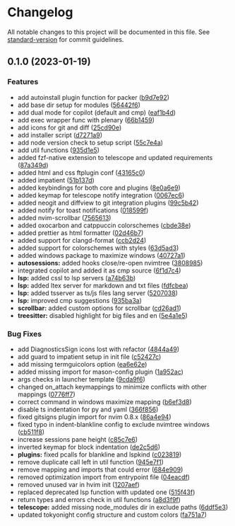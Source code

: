# Changelog

All notable changes to this project will be documented in this file. See [standard-version](https://github.com/conventional-changelog/standard-version) for commit guidelines.

## 0.1.0 (2023-01-19)


### Features

* add autoinstall plugin function for packer ([b9d7e92](https://github.com/f1zm0/Hypervim/commit/b9d7e925590bcae5ce3eca24fbe117532d5bf4e4))
* add base dir setup for modules ([56442f6](https://github.com/f1zm0/Hypervim/commit/56442f6dbc4fd6cc95edf9f0dfe59107f518f2ef))
* add dual mode for copilot (default and cmp) ([eaf1b4d](https://github.com/f1zm0/Hypervim/commit/eaf1b4dafd527f1e562219e3c15f8e3d7ac030f8))
* add exec wrapper func with plenary ([66b1459](https://github.com/f1zm0/Hypervim/commit/66b1459cb1312342584a61183338b5082fb46552))
* add icons for git and diff ([25cd90e](https://github.com/f1zm0/Hypervim/commit/25cd90e320e76c6450a7521eddcbf7909b0c99ff))
* add installer script ([d7271a9](https://github.com/f1zm0/Hypervim/commit/d7271a94cc1ff81e24d52bf6f673e992feae90ff))
* add node version check to setup script ([55c7e4a](https://github.com/f1zm0/Hypervim/commit/55c7e4a4527e5f12255ec1941bc9be4c01a513c8))
* add util functions ([935d1e5](https://github.com/f1zm0/Hypervim/commit/935d1e55939b2548e7a2d45c9e710aab40916141))
* added fzf-native extension to telescope and updated requirements ([87a349d](https://github.com/f1zm0/Hypervim/commit/87a349daca8258cac8e44f75ede2d7d98c0e5259))
* added html and css ftplugin conf ([43165c0](https://github.com/f1zm0/Hypervim/commit/43165c011241181df74f03b220655a41175b341d))
* added impatient ([51b137d](https://github.com/f1zm0/Hypervim/commit/51b137d4904f9456dd45d953dfc675f0710d8de4))
* added keybindings for both core and plugins ([8e0a6e9](https://github.com/f1zm0/Hypervim/commit/8e0a6e918a2db93d7ac5700ba9c45b1a10104047))
* added keymap for telescope notify integration ([0067ec6](https://github.com/f1zm0/Hypervim/commit/0067ec679b599382f5d65499c7b500bf09dd5c10))
* added neogit and diffview to git integration plugins ([99c5b42](https://github.com/f1zm0/Hypervim/commit/99c5b423b783b1f89785f72ae528a1bf8ec864bf))
* added notify for toast notifications ([018599f](https://github.com/f1zm0/Hypervim/commit/018599f082b5f5ae3871962bec8def344ce3b755))
* added nvim-scrollbar ([7565613](https://github.com/f1zm0/Hypervim/commit/7565613114dc87163cb1deb3b8a4d0a887ca7b34))
* added oxocarbon and catppuccin colorschemes ([cbde38e](https://github.com/f1zm0/Hypervim/commit/cbde38e6de2f38720c8a96c07c6841296b5fc558))
* added prettier as html formatter ([02d46b7](https://github.com/f1zm0/Hypervim/commit/02d46b7b11555e8be398eb5cc7ee5bb23b67eb41))
* added support for clangd-format ([ccb2d24](https://github.com/f1zm0/Hypervim/commit/ccb2d240e4a3c05754b962e0681f6513b35d76ba))
* added support for colorschemes with styles ([63d5ad3](https://github.com/f1zm0/Hypervim/commit/63d5ad377c6a83ea30163811dfa29fe8daba8075))
* added windows package to maximize windows ([40727a1](https://github.com/f1zm0/Hypervim/commit/40727a16610d86a2590e2ff95c99040d72aa9f1f))
* **autosessions:** added hooks close/re-open nvimtree ([3808985](https://github.com/f1zm0/Hypervim/commit/38089859595b47afd01bc37c8f79c29192f8cdd5))
* integrated copilot and added it as cmp source ([6f1d7c4](https://github.com/f1zm0/Hypervim/commit/6f1d7c45db6feacf213d7918b2e23589640f0e8a))
* **lsp:** added cssl to lsp servers ([a74b63b](https://github.com/f1zm0/Hypervim/commit/a74b63b57a332e5f611034ab166ccbaeaa2caf3e))
* **lsp:** added ltex server for markdown and txt files ([fdfcbea](https://github.com/f1zm0/Hypervim/commit/fdfcbea54646607d42aa8e9a51043bd67dd02de7))
* **lsp:** added tsserver as ts/js files lang server ([5207038](https://github.com/f1zm0/Hypervim/commit/5207038bf3a21c573a52d94138c4bf4fbf1710b3))
* **lsp:** improved cmp suggestions ([935ba3a](https://github.com/f1zm0/Hypervim/commit/935ba3a28d214d98f6baa04ff6567f2805499402))
* **scrollbar:** added custom options for scrollbar ([cd26ad1](https://github.com/f1zm0/Hypervim/commit/cd26ad1be32f38221ed0e4d56a9dbb9083f8a0bb))
* **treesitter:** disabled highlight for big files and en ([5e4a1e5](https://github.com/f1zm0/Hypervim/commit/5e4a1e5b4a3f97d9de82ef75566cddcfd057ea3e))


### Bug Fixes

* add DiagnosticsSign icons lost with refactor ([4844a49](https://github.com/f1zm0/Hypervim/commit/4844a492e14d483331effcea4ddbe35ce9143d36))
* add guard to impatient setup in init file ([c52427c](https://github.com/f1zm0/Hypervim/commit/c52427c8d51bf62e0c5b6b7ff4a1270506b03b29))
* add missing termguicolors option ([ea6e62e](https://github.com/f1zm0/Hypervim/commit/ea6e62ec9cfc0c5f72f21973fb4e94e0425acf9f))
* added missing import for mason-config plugin ([1a952ac](https://github.com/f1zm0/Hypervim/commit/1a952acfc9fc39853f7fcc7b0c3cc1e5c64fcee7))
* args checks in launcher template ([9cda9f6](https://github.com/f1zm0/Hypervim/commit/9cda9f6d51dcfe0066c2c9000600934615b37cf6))
* changed on_attach keymappings to minimize conflicts with other mappings ([0776ff7](https://github.com/f1zm0/Hypervim/commit/0776ff70220f857675697b404f0e48a369c77e3f))
* correct command in windows maximize mapping ([b6ef3d8](https://github.com/f1zm0/Hypervim/commit/b6ef3d82ebe7d0210041ad0df62d0eaf38b5cc38))
* disable ts indentation for py and yaml ([366f856](https://github.com/f1zm0/Hypervim/commit/366f856a0254d7d5fc224961d0574fa37ee77676))
* fixed gitsigns plugin import for nvim 0.8.x ([86a4e94](https://github.com/f1zm0/Hypervim/commit/86a4e945eeab5ad7163020dfec4618e163e9ac2e))
* fixed typo in indent-blankline config to exclude nvimtree windows ([cb511f8](https://github.com/f1zm0/Hypervim/commit/cb511f833522771a803268ed72f606d091aef5da))
* increase sessions pane height ([c85c7e6](https://github.com/f1zm0/Hypervim/commit/c85c7e6a119caf9d562877809c5a1d327ebb31de))
* inverted keymap for block indentation ([de2c5d6](https://github.com/f1zm0/Hypervim/commit/de2c5d60c1a7dea4d7da5a146dd92caf9e097af4))
* **plugins:** fixed pcalls for blankline and lspkind ([c023819](https://github.com/f1zm0/Hypervim/commit/c023819b5f095070c324dcb593ad8d8b66fbc9ed))
* remove duplicate call left in util function ([945e7f1](https://github.com/f1zm0/Hypervim/commit/945e7f1df640de09a2acfaab3b9646b0f41cd252))
* remove mapping and imports that could error ([684e909](https://github.com/f1zm0/Hypervim/commit/684e909cb6e736fb51d11670a45f9f7e2c0d6939))
* removed optimization import from entrypoint file ([04eacdf](https://github.com/f1zm0/Hypervim/commit/04eacdfad92302324ed401e79c00a3573f2aaf13))
* removed unused var in hvim init ([1207aef](https://github.com/f1zm0/Hypervim/commit/1207aef98525f5606a9d59b5223e5f08c352e5a5))
* replaced deprecated lsp function with updated one ([515f43f](https://github.com/f1zm0/Hypervim/commit/515f43f8ba3bb3a76bba32643aa6b1cf29a0296f))
* return types and errors check in util functions ([a8d3f9f](https://github.com/f1zm0/Hypervim/commit/a8d3f9f9218a464edfdf35719d971acadd4a43b0))
* **telescope:** added missing node_modules dir in exclude paths ([6ddf5e3](https://github.com/f1zm0/Hypervim/commit/6ddf5e3110aeb08ee991ad95de5cd4c21aed81d7))
* updated tokyonight config structure and custom colors ([fa751a7](https://github.com/f1zm0/Hypervim/commit/fa751a755c7919bf3932b338bbf4bf9bc1551cf8))

